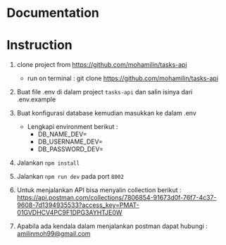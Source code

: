 # Documentation
# Instruction

1. clone project from https://github.com/mohamilin/tasks-api
    - run on terminal : git clone https://github.com/mohamilin/tasks-api
2. Buat file .env di dalam project `tasks-api` dan salin isinya dari .env.example
3. Buat konfigurasi database kemudian masukkan ke dalam .env
    - Lengkapi environment berikut :
        - DB_NAME_DEV=
        - DB_USERNAME_DEV=
        - DB_PASSWORD_DEV=
4. Jalankan `npm install`
5. Jalankan `npm run dev` pada port `8002`
6. Untuk menjalankan API bisa menyalin collection berikut : https://api.postman.com/collections/7806854-91673d0f-76f7-4c37-9608-7d1394935533?access_key=PMAT-01GVDHCV4PC9F1DPG3AYHTJE0W

7. Apabila ada kendala dalam menjalankan postman dapat hubungi : amilinmoh99@gmail.com